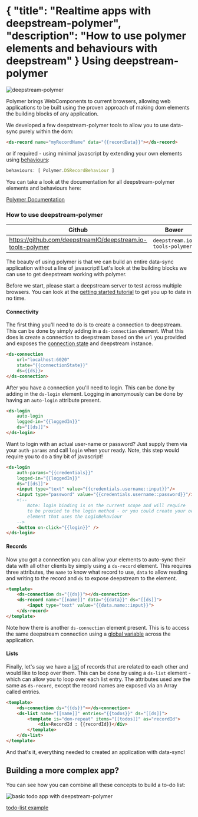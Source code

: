 {
    "title": "Realtime apps with deepstream-polymer",
    "description": "How to use polymer elements and behaviours with deepstream"
}
Using deepstream-polymer
=================================================

![deepstream-polymer](../assets/images/polymer/deepstream-polymer.png)

Polymer brings WebComponents to current browsers, allowing web applications to be built using the proven approach of making dom elements the building blocks of any application.

We developed a few deepstream-polymer tools to allow you to use data-sync purely within the dom:

```html
<ds-record name="myRecordName" data="{{recordData}}"></ds-record>
```
or if required - using minimal javascript by extending your own elements using [behaviours](//www.polymer-project.org/1.0/docs/devguide/behaviors.html):
```javascript
behaviours: [ Polymer.DSRecordBehaviour ]
```

You can take a look at the documentation for all deepstream-polymer elements and behaviours here:

<a class="mega" href="//deepstreamio.github.io/deepstream.io-tools-polymer"><i class="fa fa-book"></i>Polymer Documentation</a>

### How to use deepstream-polymer

<table class="mini space">
    <thead>
        <tr>
            <th><i class="fa fa-github"></i>Github</th>
            <th><i class="fa fa-cube"></i>Bower</th>
        </tr>
    </thead>
    <tbody>
        <tr>
            <td>
                <a href="https://github.com/deepstreamIO/deepstream.io-tools-polymer">
                    https://github.com/deepstreamIO/deepstream.io-tools-polymer
                </a>
            </td>
            <td><code>deepstream.io-tools-polymer</code></td>
        </tr>
    </tbody>
</table>

The beauty of using polymer is that we can build an entire data-sync application without a line of javascript! Let's look at the building blocks we can use to get deepstream working with polymer.

Before we start, please start a deepstream server to test across multiple browsers. You can look at the [getting started tutorial](getting-started.html) to get you up to date in no time.

#### Connectivity

The first thing you'll need to do is to create a connection to deepstream. This can be done by simply adding in a `ds-connection` element. What this does is create a connection to deepstream based on the `url` you provided and exposes the [connection state](../docs/connection_states.html) and deepstream instance.

```html
<ds-connection 
    url="localhost:6020" 
    state="{{connectionState}}"
    ds={{ds}}>
</ds-connection>
```

After you have a connection you'll need to login. This can be done by adding in the `ds-login` element. Logging in anonymously can be done by having an `auto-login` attribute present.

```html
<ds-login 
    auto-login
    logged-in="{{loggedIn}}"
    ds="[[ds]]">
</ds-login>
```

Want to login with an actual user-name or password? Just supply them via your `auth-params` and call `login` when your ready. Note, this step would require you to do a tiny bit of javascript!

```html
<ds-login 
    auth-params="{{credentials}}"
    logged-in="{{loggedIn}}"
    ds="[[ds]]">
    <input type="text" value="{{credentials.username::input}}"/>
    <input type="password" value="{{credentials.username::password}}"/>
    <!-- 
        Note: login binding is on the current scope and will require 
        to be proxied to the login method - or you could create your own 
        element that uses the LoginBehaviour
    -->
    <button on-click="{{login}}" />
</ds-login>
```

#### Records

Now you got a connection you can allow your elements to auto-sync their data with all other clients by simply using a `ds-record` element. This requires three attributes, the `name` to know what record to use, `data` to allow reading and writing to the record and `ds` to expose deepstream to the element.

```html
<template>
    <ds-connection ds="{{ds}}"></ds-connection>
    <ds-record name="[[name]]" data="{{data}}" ds="[[ds]]">
        <input type="text" value="{{data.name::input}}">
    </ds-record>
</template>
```

Note how there is another `ds-connection` element present. This is to access the same deepstream connection using a [global variable](https://github.com/Polymer/docs/issues/334) across the application.

#### Lists

Finally, let's say we have a [list](https://deepstream.io/tutorials/lists.html) of records that are related to each other and would like to loop over them. This can be done by using a `ds-list` element - which can allow you to loop over each list entry. The attributes used are the same as `ds-record`, except the record names are exposed via an Array called entries.

```html
<template>
    <ds-connection ds="{{ds}}"></ds-connection>
    <ds-list name="[[name]]" entries="{{todos}}" ds="[[ds]]">
        <template is="dom-repeat" items="[[todos]]" as="recordId">
            <div>RecordId : {{recordId}}</div>
        </template>
    </ds-list>
</template>
```

And that's it, everything needed to created an application with data-sync!

## Building a more complex app?

You can see how you can combine all these concepts to build a to-do list:

<img width="" src="../assets/images/polymer/example-app.gif" alt="basic todo app with deepstream-polymer" />

<a class="mega" href="//github.com/deepstreamIO/ds-tutorial-polymer"><i class="fa fa-github"></i>todo-list example</a>
